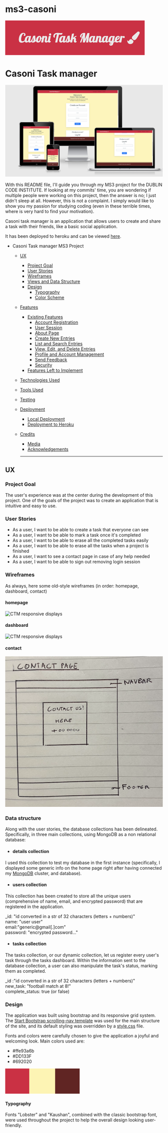 # ms3-casoni

![Casoni Task manager logo](readme-files/ctm-logo.png)

# Casoni Task manager

![CTM responsive displays](readme-files/CTM-responsive.png)

With this README file, I'll guide you through my MS3 project for the DUBLIN CODE INSTITUTE.
If looking at my commits' time, you are wondering if multiple people were working on this project, then the answer is no; I just didn't sleep at all.
However, this is not a complaint. I simply would like to show you my passion for studying coding (even in these terrible times, where is very hard to find your motivation).

Casoni task manager is an application that allows users to create and share a task with their friends, like a basic social application.

It has been deployed to heroku and can be viewed [here](https://casoni-app.herokuapp.com/).

- Casoni Task manager MS3 Project
  - [UX](#ux)
    - [Project Goal](#project-goal)
    - [User Stories](#user-stories)
    - [Wireframes](#wireframes)
    - [Views and Data Structure](#views-and-data-structure)
    - [Design](#design)
      - [Typography](#typography)
      - [Color Scheme](#color-scheme)
  - [Features](#features)
    - [Existing Features](#existing-features)
      - [Account Registration](#account-registration)
      - [User Session](#user-session)
      - [About Page](#about-page)
      - [Create New Entries](#create-new-entries)
      - [List and Search Entries](#list-and-search-entries)
      - [View, Edit, and Delete Entries](#view-edit-and-delete-entries)
      - [Profile and Account Management](#profile-and-account-management)
      - [Send Feedback](#send-feedback)
      - [Security](#security)
    - [Features Left to Implement](#features-left-to-implement)
  - [Technologies Used](#technologies-used)
  - [Tools Used](#tools-used)
  - [Testing](#testing)
  - [Deployment](#deployment)
    - [Local Deployment](#local-deployment)
    - [Deployment to Heroku](#deployment-to-heroku)
  - [Credits](#credits)
    - [Media](#media)
    - [Acknowledgements](#acknowledgements)

    ---

## UX

### Project Goal

The user's experience was at the center during the development of this project.
One of the goals of the project was to create an application that is intuitive and easy to use.

### User Stories

-   As a user, I want to be able to create a task that everyone can see
-   As a user, I want to be able to mark a task once it's completed
-   As a user, I want to be able to erase all the completed tasks easily
-   As a user, I want to be able to erase all the tasks when a project is finished
-   As a user, I want to see a contact page in case of any help needed
-   As a user, I want to be able to sign out removing login session

### Wireframes

As always, here some old-style wireframes (in order: homepage, dashboard, contact)

#### homepage
![CTM responsive displays](readme-files/CTM-hp.png)
#### dashboard
![CTM responsive displays](readme-files/CTM-dash.png)
#### contact
![CTM responsive displays](readme-files/CTM-cnt.png)

### Data structure

Along with the user stories, the database collections has been delineated.
Specifically, in three main collections, using MongoDB as a non relational database:

- #### details collection

I used this collection to test my database in the first instance (specifically,
I displayed some generic info on the home page right after having connected my
[MongoDB](https://account.mongodb.com/account/login) cluster, and database).

- #### users collection

This collection has been created to store all the unique users
(comprehensive of name, email, and encrypted password) that are registered
in the application.

_id: "id converted in a str of 32 characters (letters + numbers)" <br>
name: "user user" <br>
email:"generic@gmail[.]com" <br>
password: "encrypted password..." <br>

- #### tasks collection

The tasks collection, or our dynamic collection, let us register every user's
task through the tasks dashboard. Within the information sent
 to the database collection, a user can also manipulate the task's status,
 marking them as completed.

_id :"id converted in a str of 32 characters (letters + numbers)" <br>
new_task: "football match at 8!" <br>
complete_status: true (or false) <br>

### Design

The application was built using bootstrap and its responsive grid system.
The [Start Bootstrap scrolling-nav
template](https://startbootstrap.com/template/scrolling-nav) was used for
the main structure of the site, and its default styling was overridden by a [style.css](static/css/style.css) file.

Fonts and colors were carefully chosen to give the application a joyful and welcoming look.
Main colors used are:

- #ffe93a6b
- #DD133F
- #692020

![CTM responsive displays](readme-files/color-palette.png)

#### Typography

Fonts "Lobster" and "Kaushan", combined with the classic bootstrap font, were used
throughout the project to help the overall design looking user-friendly. 